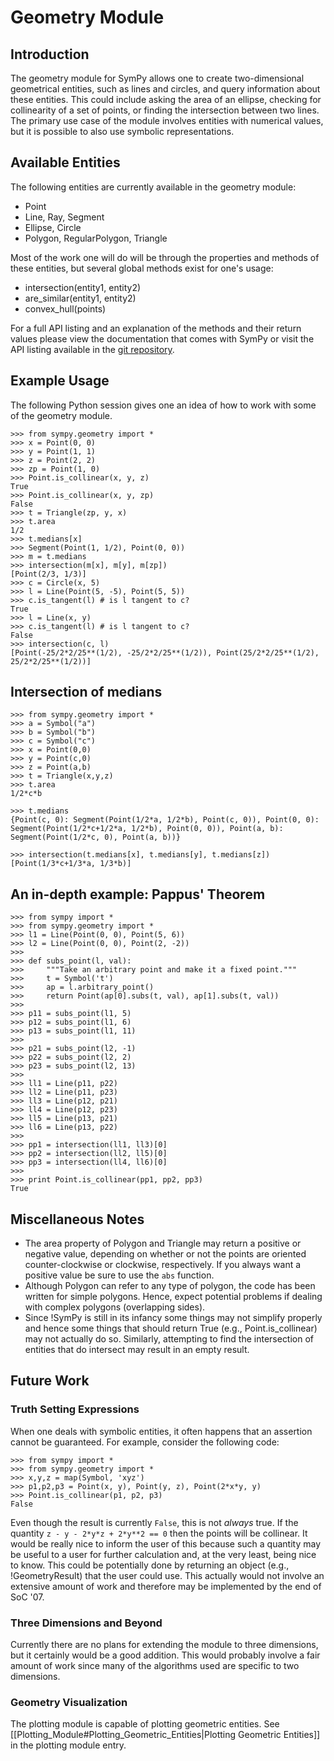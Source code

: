 # Geometry Module

## Introduction

The geometry module for SymPy allows one to create two-dimensional geometrical entities, such as lines and circles, and query information about these entities. This could include asking the area of an ellipse, checking for collinearity of a set of points, or finding the intersection between two lines. The primary use case of the module involves entities with numerical values, but it is possible to also use symbolic representations.

## Available Entities

The following entities are currently available in the geometry module:

* Point
* Line, Ray, Segment
* Ellipse, Circle
* Polygon, RegularPolygon, Triangle

Most of the work one will do will be through the properties and methods of these entities, but several global methods exist for one's usage:

* intersection(entity1, entity2)
* are_similar(entity1, entity2)
* convex_hull(points)

For a full API listing and an explanation of the methods and their return values please view the documentation that comes with SymPy or visit the API listing available in the [git repository](https://github.com/sympy/sympy).

## Example Usage
The following Python session gives one an idea of how to work with some of the geometry module.

    >>> from sympy.geometry import *
    >>> x = Point(0, 0)
    >>> y = Point(1, 1)
    >>> z = Point(2, 2)
    >>> zp = Point(1, 0)
    >>> Point.is_collinear(x, y, z)
    True
    >>> Point.is_collinear(x, y, zp)
    False
    >>> t = Triangle(zp, y, x)
    >>> t.area
    1/2
    >>> t.medians[x]
    >>> Segment(Point(1, 1/2), Point(0, 0))
    >>> m = t.medians
    >>> intersection(m[x], m[y], m[zp])
    [Point(2/3, 1/3)]
    >>> c = Circle(x, 5)
    >>> l = Line(Point(5, -5), Point(5, 5))
    >>> c.is_tangent(l) # is l tangent to c?
    True
    >>> l = Line(x, y)
    >>> c.is_tangent(l) # is l tangent to c?
    False
    >>> intersection(c, l)
    [Point(-25/2*2/25**(1/2), -25/2*2/25**(1/2)), Point(25/2*2/25**(1/2), 25/2*2/25**(1/2))]


## Intersection of medians

    >>> from sympy.geometry import *
    >>> a = Symbol("a")
    >>> b = Symbol("b")
    >>> c = Symbol("c")
    >>> x = Point(0,0)
    >>> y = Point(c,0)
    >>> z = Point(a,b)
    >>> t = Triangle(x,y,z)
    >>> t.area
    1/2*c*b

    >>> t.medians
    {Point(c, 0): Segment(Point(1/2*a, 1/2*b), Point(c, 0)), Point(0, 0): Segment(Point(1/2*c+1/2*a, 1/2*b), Point(0, 0)), Point(a, b): Segment(Point(1/2*c, 0), Point(a, b))}

    >>> intersection(t.medians[x], t.medians[y], t.medians[z])
    [Point(1/3*c+1/3*a, 1/3*b)]


## An in-depth example: Pappus' Theorem

    >>> from sympy import *
    >>> from sympy.geometry import *
    >>> l1 = Line(Point(0, 0), Point(5, 6))
    >>> l2 = Line(Point(0, 0), Point(2, -2))
    >>>
    >>> def subs_point(l, val):
    >>>     """Take an arbitrary point and make it a fixed point."""
    >>>     t = Symbol('t')
    >>>     ap = l.arbitrary_point()
    >>>     return Point(ap[0].subs(t, val), ap[1].subs(t, val))
    >>>
    >>> p11 = subs_point(l1, 5)
    >>> p12 = subs_point(l1, 6)
    >>> p13 = subs_point(l1, 11)
    >>>
    >>> p21 = subs_point(l2, -1)
    >>> p22 = subs_point(l2, 2)
    >>> p23 = subs_point(l2, 13)
    >>>
    >>> ll1 = Line(p11, p22)
    >>> ll2 = Line(p11, p23)
    >>> ll3 = Line(p12, p21)
    >>> ll4 = Line(p12, p23)
    >>> ll5 = Line(p13, p21)
    >>> ll6 = Line(p13, p22)
    >>>
    >>> pp1 = intersection(ll1, ll3)[0]
    >>> pp2 = intersection(ll2, ll5)[0]
    >>> pp3 = intersection(ll4, ll6)[0]
    >>>
    >>> print Point.is_collinear(pp1, pp2, pp3)
    True


## Miscellaneous Notes

* The area property of Polygon and Triangle may return a positive or negative value, depending on whether or not the points are oriented counter-clockwise or clockwise, respectively. If you always want a positive value be sure to use the `abs` function.
* Although Polygon can refer to any type of polygon, the code has been written for simple polygons. Hence, expect potential problems if dealing with complex polygons (overlapping sides).
* Since !SymPy is still in its infancy some things may not simplify properly and hence some things that should return True (e.g., Point.is_collinear) may not actually do so. Similarly, attempting to find the intersection of entities that do intersect may result in an empty result.

## Future Work
### Truth Setting Expressions

When one deals with symbolic entities, it often happens that an assertion cannot be guaranteed. For example, consider the following code:

    >>> from sympy import *
    >>> from sympy.geometry import *
    >>> x,y,z = map(Symbol, 'xyz')
    >>> p1,p2,p3 = Point(x, y), Point(y, z), Point(2*x*y, y)
    >>> Point.is_collinear(p1, p2, p3)
    False

Even though the result is currently `False`, this is not _always_ true. If the quantity `z - y - 2*y*z + 2*y**2 == 0` then the points will be collinear. It would be really nice to inform the user of this because such a quantity may be useful to a user for further calculation and, at the very least, being nice to know. This could be potentially done by returning an object (e.g., !GeometryResult) that the user could use. This actually would not involve an extensive amount of work and therefore may be implemented by the end of SoC '07.

### Three Dimensions and Beyond
Currently there are no plans for extending the module to three dimensions, but it certainly would be a good addition. This would probably involve a fair amount of work since many of the algorithms used are specific to two dimensions.

### Geometry Visualization
The plotting module is capable of plotting geometric entities. See [[Plotting_Module#Plotting_Geometric_Entities|Plotting Geometric Entities]] in the plotting module entry.

